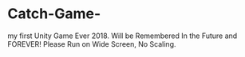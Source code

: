 # Catch-Game-
my first Unity Game Ever 2018. Will be Remembered In the Future and FOREVER!
Please Run on Wide Screen, No Scaling.
